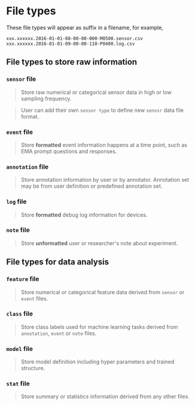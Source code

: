 # File types

These file types will appear as suffix in a filename, for example,

    xxx.xxxxxx.2016-01-01-08-00-00-000-M0500.sensor.csv
    xxx.xxxxxx.2016-01-01-09-00-00-110-P0400.log.csv

## File types to store raw information

### `sensor` file

> Store raw numerical or categorical sensor data in high or low sampling frequency.

> User can add their own `sensor type` to define new `senosr` data file format.

### `event` file

> Store **formatted** event information happens at a time point, such as EMA prompt questions and responses.

### `annotation` file

> Store annotation information by user or by annotator. Annotation set may be from user definition or predefined annotation set.

### `log` file

> Store **formatted** debug log information for devices.

### `note` file

> Store **unformatted** user or researcher's note about experiment.

## File types for data analysis

### `feature` file

> Store numerical or categorical feature data derived from `sensor` or `event` files.

### `class` file

> Store class labels used for machine learning tasks derived from `annotation`, `event` or `note` files.

### `model` file

> Store model definition including hyper parameters and trained structure.

### `stat` file

> Store summary or statistics information derived from any other files.
